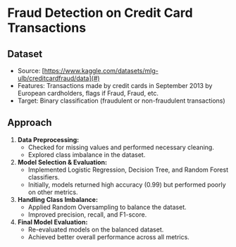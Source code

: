 # Fraud Detection on Credit Card Transactions 

## Dataset
- Source: [https://www.kaggle.com/datasets/mlg-ulb/creditcardfraud/data](#)
- Features: Transactions made by credit cards in September 2013 by European cardholders, flags if Fraud, Fraud, etc.
- Target: Binary classification (fraudulent or non-fraudulent transactions)

## Approach
1. **Data Preprocessing:**
   - Checked for missing values and performed necessary cleaning.
   - Explored class imbalance in the dataset.
2. **Model Selection & Evaluation:**
   - Implemented Logistic Regression, Decision Tree, and Random Forest classifiers.
   - Initially, models returned high accuracy (0.99) but performed poorly on other metrics.
3. **Handling Class Imbalance:**
   - Applied Random Oversampling to balance the dataset.
   - Improved precision, recall, and F1-score.
4. **Final Model Evaluation:**
   - Re-evaluated models on the balanced dataset.
   - Achieved better overall performance across all metrics.
